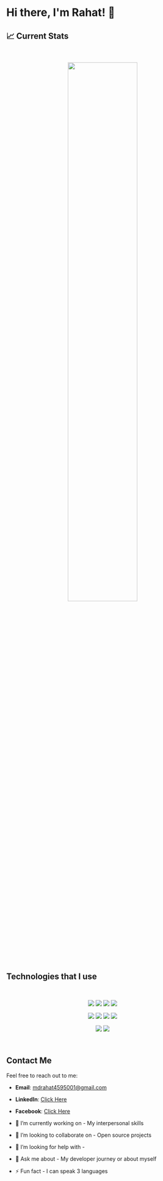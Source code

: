 # Hi there, I'm Rahat! 👋


## :chart_with_upwards_trend: Current Stats

<br />
<p align="center">
  <img width="60%" src="https://github-readme-streak-stats.herokuapp.com?user=rahat4595&theme=react&hide_border=true&background=0D1117&stroke=0D1117&fire=FF1CF7&sideLabels=00F0FF&currStreakNum=FF1CF7&ring=FF1CF7&currStreakLabel=FF1CF7&sideNums=00F0FF" />
</p>


## Technologies that I use

<br>
<p align="center">
<img src="https://github.com/mir-hussain/mir-hussain/blob/main/images/icons/HTML.png"/>
<img src="https://github.com/mir-hussain/mir-hussain/blob/main/images/icons/css.png"/>
<img src="https://github.com/mir-hussain/mir-hussain/blob/main/images/icons/JavaScript.png"/>
  <img src="https://github.com/mir-hussain/mir-hussain/blob/main/images/icons/react.png"/>
</p>
<p align="center">
<img src="https://github.com/mir-hussain/mir-hussain/blob/main/images/icons/firebase.png"/>
<img src="https://github.com/mir-hussain/mir-hussain/blob/main/images/icons/node.png"/>
<img src="https://github.com/mir-hussain/mir-hussain/blob/main/images/icons/express.png"/>
<img src="https://github.com/mir-hussain/mir-hussain/blob/main/images/icons/mongo.png"/>
</p>
<p align="center">
<img src="https://github.com/mir-hussain/mir-hussain/blob/main/images/icons/tailwind.png"/>
<img src="https://github.com/mir-hussain/mir-hussain/blob/main/images/icons/Bootsrap.png"/>
</p><br/>

## Contact Me

Feel free to reach out to me:

- **Email**: mdrahat4595001@gmail.com
- **LinkedIn**: [Click Here](https://www.linkedin.com/in/rahatthewebdev/)
- **Facebook**: [Click Here](https://www.facebook.com/profile.php?id=100039268932982)



- 🔭 I’m currently working on - My interpersonal skills  
- 👯 I’m looking to collaborate on - Open source projects
- 🤔 I’m looking for help with - 
- 💬 Ask me about - My developer journey or about myself
- ⚡ Fun fact - I can speak 3 languages

